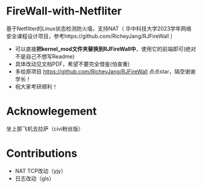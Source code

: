 # FireWall-with-Netfliter
基于Netfilter的Linux状态检测防火墙，支持NAT（ 华中科技大学2023学年网络安全课程设计项目，参考https://github.com/RicheyJang/RJFireWall ）
- 可以直接**把kernel_mod文件夹替换到RJFireWall中**，使用它的前端即可(绝对不是自己不想写Readme)
- 具体改动见文档PDF，希望不要完全借鉴(怕查重)
- 多给原项目 https://github.com/RicheyJang/RJFireWall 点点star，隔空谢谢学长！
- 祝大家考研顺利！

# Acknowlegement
坐上那飞机去拉萨（civi粉丝版）

# Contributions
- NAT TCP改动（yjy）
- 日志改动（gls）
